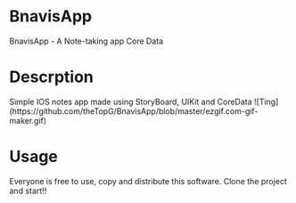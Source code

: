 # BnavisApp
BnavisApp - A Note-taking app
Core Data

<h1>Descrption</h1>
Simple IOS notes app made using StoryBoard, UIKit and CoreData
![Ting](https://github.com/theTopG/BnavisApp/blob/master/ezgif.com-gif-maker.gif)


<h1>Usage</h1>
Everyone is free to use, copy and distribute this software. Clone the project and start!!
